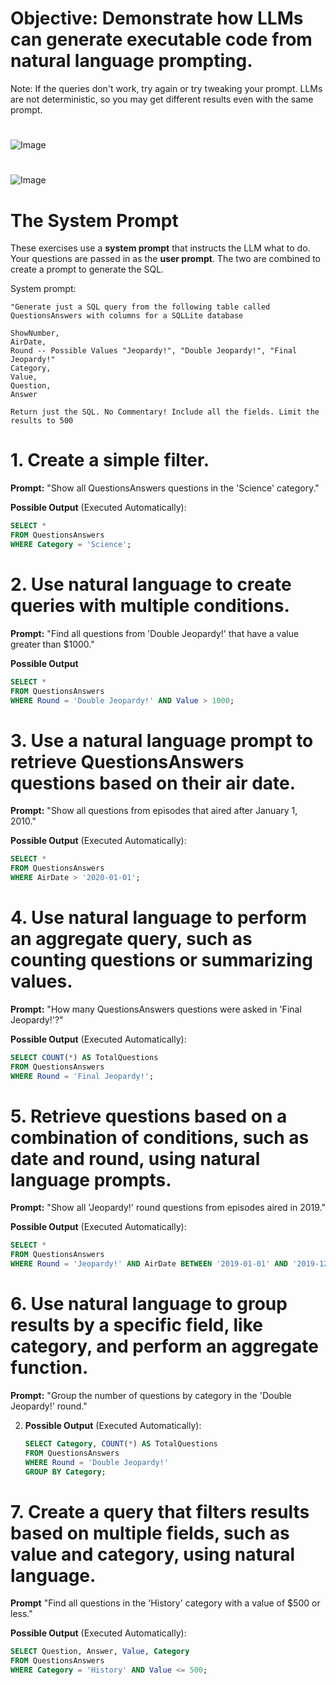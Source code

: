 # Objective: Demonstrate how LLMs can generate executable code from natural language prompting.

Note: If the queries don't work, try again or try tweaking your prompt. LLMs are not deterministic, so you may get different results even with the same prompt.

#
![Image](images/Slide24.JPG)
#
![Image](images/Slide25.JPG)

# The System Prompt

These exercises use a **system prompt** that instructs the LLM what to do. Your questions are passed in as the **user prompt**. The two are combined to create a prompt to generate the SQL.

System prompt:

```
"Generate just a SQL query from the following table called QuestionsAnswers with columns for a SQLLite database

ShowNumber,
AirDate,
Round -- Possible Values "Jeopardy!", "Double Jeopardy!", "Final Jeopardy!"
Category,
Value,
Question,
Answer

Return just the SQL. No Commentary! Include all the fields. Limit the results to 500
```


# **1. Create a simple filter.** 

**Prompt:** "Show all QuestionsAnswers  questions in the 'Science' category."


**Possible Output** (Executed Automatically):
   ```sql
   SELECT *
   FROM QuestionsAnswers 
   WHERE Category = 'Science';
   ```

# **2. Use natural language to create queries with multiple conditions.**

**Prompt:** "Find all questions from 'Double Jeopardy!' that have a value greater than $1000."

**Possible Output**
   ```sql
   SELECT *
   FROM QuestionsAnswers 
   WHERE Round = 'Double Jeopardy!' AND Value > 1000;
   ```

# **3. Use a natural language prompt to retrieve QuestionsAnswers  questions based on their air date.**

**Prompt:** "Show all questions from episodes that aired after January 1, 2010."

**Possible Output** (Executed Automatically):
   ```sql
   SELECT *
   FROM QuestionsAnswers 
   WHERE AirDate > '2020-01-01';
   ```

# **4. Use natural language to perform an aggregate query, such as counting questions or summarizing values.**

**Prompt:** "How many QuestionsAnswers  questions were asked in 'Final Jeopardy!'?"

**Possible Output** (Executed Automatically):
   ```sql
   SELECT COUNT(*) AS TotalQuestions
   FROM QuestionsAnswers 
   WHERE Round = 'Final Jeopardy!';
   ```

# **5. Retrieve questions based on a combination of conditions, such as date and round, using natural language prompts.**

**Prompt:** "Show all 'Jeopardy!' round questions from episodes aired in 2019."

**Possible Output** (Executed Automatically):
   ```sql
   SELECT *
   FROM QuestionsAnswers 
   WHERE Round = 'Jeopardy!' AND AirDate BETWEEN '2019-01-01' AND '2019-12-31';
   ```

# **6. Use natural language to group results by a specific field, like category, and perform an aggregate function.**

**Prompt:** "Group the number of questions by category in the 'Double Jeopardy!' round."

2. **Possible Output** (Executed Automatically):
   ```sql
   SELECT Category, COUNT(*) AS TotalQuestions
   FROM QuestionsAnswers 
   WHERE Round = 'Double Jeopardy!'
   GROUP BY Category;
   ```

# **7. Create a query that filters results based on multiple fields, such as value and category, using natural language.**

**Prompt** "Find all questions in the 'History' category with a value of $500 or less."

**Possible Output** (Executed Automatically):
   ```sql
   SELECT Question, Answer, Value, Category
   FROM QuestionsAnswers 
   WHERE Category = 'History' AND Value <= 500;
   ```
